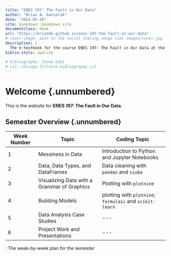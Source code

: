 ```yaml
---
title: "ENES 197: The Fault in Our Data"
author: "Brian A. Danielak"
date: "2022-05-26"
site: bookdown::bookdown_site
documentclass: book
url: "https://briandk.github.io/enes-197-the-fault-in-our-data"
# cover-image: path to the social sharing image like images/cover.jpg
description: |
  The e-textbook for the course ENES 197: The Fault in Our Data at the University of Maryland
biblio-style: apalike

# bibliography: [book.bib]
# csl: chicago-fullnote-bibliography.csl
---
```


# Welcome {.unnumbered}

This is the website for **ENES 197: The Fault in Our Data**.

## Semester Overview {.unnumbered}

| Week Number | Topic                                       | Coding Topic                                             |
|-------------|---------------------------------------------|----------------------------------------------------------|
| 1           | Messiness in Data                           | Introduction to Python and Jupyter Notebooks             |
| 2           | Data, Data Types, and DataFrames            | Data cleaning with `pandas` and `siuba`                  |
| 3           | Visualizing Data with a Grammar of Graphics | Plotting with `plotnine`                                 |
| 4           | Building Models                             | plotting with `plotnine`; `formulaic` and `scikit-learn` |
| 5           | Data Analysis Case Studies                  | ---                                                      |
| 6           | Project Work and Presentations              | ---                                                      |

: The week-by-week plan for the semester
